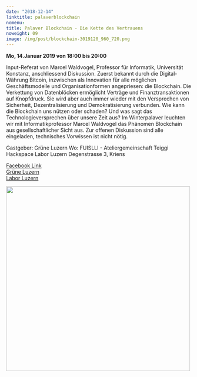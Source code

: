 ```yaml
---
date: "2018-12-14"
linktitle: palaverblockchain
nomenu:
title: Palaver Blockchain - Die Kette des Vertrauens
noweight: 09
image: /img/post/blockchain-3019120_960_720.png
---
```



<b>Mo, 14.Januar 2019 von 18:00 bis 20:00</b>

Input-Referat von Marcel Waldvogel, Professor für Informatik, Universität Konstanz, anschliessend Diskussion. Zuerst bekannt durch die Digital-Währung Bitcoin, inzwischen als Innovation für alle möglichen Geschäftsmodelle und Organisationformen angepriesen: die Blockchain. Die Verkettung von Datenblöcken ermöglicht Verträge und Finanztransaktionen auf Knopfdruck. Sie wird aber auch immer wieder mit den Versprechen von Sicherheit, Dezentralisierung und Demokratisierung verbunden. Wie kann die Blockchain uns nützen oder schaden? Und was sagt das Technologieversprechen über unsere Zeit aus? Im Winterpalaver leuchten wir mit Informatikprofessor Marcel Waldvogel das Phänomen Blockchain aus gesellschaftlicher Sicht aus. Zur offenen Diskussion sind alle eingeladen, technisches Vorwissen ist nicht nötig.


Gastgeber: Grüne Luzern
Wo: FUISLLI - Ateliergemeinschaft Teiggi
Hackspace Labor Luzern
Degenstrasse 3, Kriens


<a href="https://www.facebook.com/events/599845333769557/">Facebook Link</a> <br>
<a href="http://www.gruene-luzern.ch">Grüne Luzern</a> <br>
<a href="http://www.laborluzern.ch">Labor Luzern</a>



<img src="/img/post/palaver.jpg" weight="250" width="500" style="padding-right:15px">
